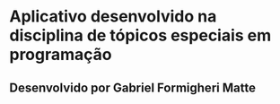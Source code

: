 # Aplicativo desenvolvido na disciplina de tópicos especiais em programação
## Desenvolvido por Gabriel Formigheri Matte